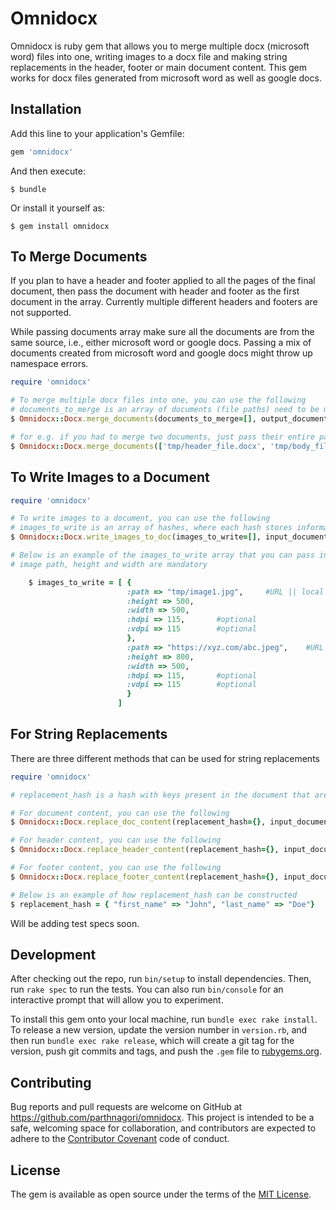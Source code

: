 # Omnidocx

Omnidocx is ruby gem that allows you to merge multiple docx (microsoft word) files into one, writing images to a docx file and making string replacements in the header, footer or main document content.
This gem works for docx files generated from microsoft word as well as google docs.

## Installation

Add this line to your application's Gemfile:

```ruby
gem 'omnidocx'
```

And then execute:

    $ bundle

Or install it yourself as:

    $ gem install omnidocx

## To Merge Documents

If you plan to have a header and footer applied to all the pages of the final document, then pass the document with header and footer as the first document in the array. Currently multiple different headers and footers are not supported.

While passing documents array make sure all the documents are from the same source, i.e., either microsoft word or google docs. Passing a mix of documents created from microsoft word and google docs might throw up namespace errors. 


```ruby
require 'omnidocx'

# To merge multiple docx files into one, you can use the following
# documents_to_merge is an array of documents (file paths) need to be merged and page_break is a boolean value if you want page breaks in b/w documents
$ Omnidocx::Docx.merge_documents(documents_to_merge=[], output_document_path, page_break)

# for e.g. if you had to merge two documents, just pass their entire paths in an array, if you need a page break in between documents then pass the page_break flag as true 
$ Omnidocx::Docx.merge_documents(['tmp/header_file.docx', 'tmp/body_file.docx'], 'tmp/output_doc.docx', false)
```

## To Write Images to a Document
```ruby
require 'omnidocx'

# To write images to a document, you can use the following
# images_to_write is an array of hashes, where each hash stores information about one image
$ Omnidocx::Docx.write_images_to_doc(images_to_write=[], input_document_path, output_document_path)

# Below is an example of the images_to_write array that you can pass in for images to be written to the doc
# image path, height and width are mandatory

    $ images_to_write = [ {
                          :path => "tmp/image1.jpg",     #URL || local path
                          :height => 500,
                          :width => 500,
                          :hdpi => 115,       #optional
                          :vdpi => 115        #optional
                          },
                          :path => "https://xyz.com/abc.jpeg",    #URL || local path
                          :height => 800,
                          :width => 500,
                          :hdpi => 115,       #optional
                          :vdpi => 115        #optional
                          }
                        ]

```

## For String Replacements

There are three different methods that can be used for string replacements

```ruby
require 'omnidocx'

# replacement_hash is a hash with keys present in the document that are to be replaced with their corresponding values

# For document content, you can use the following
$ Omnidocx::Docx.replace_doc_content(replacement_hash={}, input_document_path, output_document_path)

# For header content, you can use the following
$ Omnidocx::Docx.replace_header_content(replacement_hash={}, input_document_path, output_document_path)

# For footer content, you can use the following
$ Omnidocx::Docx.replace_footer_content(replacement_hash={}, input_document_path, output_document_path)

# Below is an example of how replacement_hash can be constructed 
$ replacement_hash = { "first_name" => "John", "last_name" => "Doe"}

```

Will be adding test specs soon.

## Development

After checking out the repo, run `bin/setup` to install dependencies. Then, run `rake spec` to run the tests. You can also run `bin/console` for an interactive prompt that will allow you to experiment.

To install this gem onto your local machine, run `bundle exec rake install`. To release a new version, update the version number in `version.rb`, and then run `bundle exec rake release`, which will create a git tag for the version, push git commits and tags, and push the `.gem` file to [rubygems.org](https://rubygems.org).

## Contributing

Bug reports and pull requests are welcome on GitHub at https://github.com/parthnagori/omnidocx. This project is intended to be a safe, welcoming space for collaboration, and contributors are expected to adhere to the [Contributor Covenant](http://contributor-covenant.org) code of conduct.


## License

The gem is available as open source under the terms of the [MIT License](http://opensource.org/licenses/MIT).

